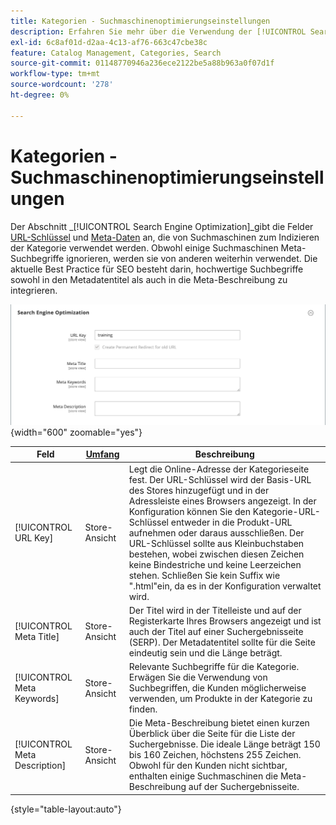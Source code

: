 ```yaml
---
title: Kategorien - Suchmaschinenoptimierungseinstellungen
description: Erfahren Sie mehr über die Verwendung der [!UICONTROL Search Engine Optimization]-Einstellungen zum Definieren des URL-Schlüssels und der Metadatenfelder, die von Suchmaschinen zum Indizieren der Kategorie verwendet werden.
exl-id: 6c8af01d-d2aa-4c13-af76-663c47cbe38c
feature: Catalog Management, Categories, Search
source-git-commit: 01148770946a236ece2122be5a88b963a0f07d1f
workflow-type: tm+mt
source-wordcount: '278'
ht-degree: 0%

---
```


# Kategorien - Suchmaschinenoptimierungseinstellungen

Der Abschnitt _[!UICONTROL Search Engine Optimization]_gibt die Felder [URL-Schlüssel](catalog-urls.md) und [Meta-Daten](../merchandising-promotions/meta-data.md) an, die von Suchmaschinen zum Indizieren der Kategorie verwendet werden. Obwohl einige Suchmaschinen Meta-Suchbegriffe ignorieren, werden sie von anderen weiterhin verwendet. Die aktuelle Best Practice für SEO besteht darin, hochwertige Suchbegriffe sowohl in den Metadatentitel als auch in die Meta-Beschreibung zu integrieren.

![Suchmaschinenoptimierung](./assets/categories-search-engine-optimization.png){width="600" zoomable="yes"}

| Feld | [Umfang](../getting-started/websites-stores-views.md#scope-settings) | Beschreibung |
|--- |--- |----------------------------------------------------|
| [!UICONTROL URL Key] | Store-Ansicht | Legt die Online-Adresse der Kategorieseite fest. Der URL-Schlüssel wird der Basis-URL des Stores hinzugefügt und in der Adressleiste eines Browsers angezeigt. In der Konfiguration können Sie den Kategorie-URL-Schlüssel entweder in die Produkt-URL aufnehmen oder daraus ausschließen. Der URL-Schlüssel sollte aus Kleinbuchstaben bestehen, wobei zwischen diesen Zeichen keine Bindestriche und keine Leerzeichen stehen. Schließen Sie kein Suffix wie &quot;.html&quot;ein, da es in der Konfiguration verwaltet wird. |
| [!UICONTROL Meta Title] | Store-Ansicht | Der Titel wird in der Titelleiste und auf der Registerkarte Ihres Browsers angezeigt und ist auch der Titel auf einer Suchergebnisseite (SERP). Der Metadatentitel sollte für die Seite eindeutig sein und die Länge beträgt. |
| [!UICONTROL Meta Keywords] | Store-Ansicht | Relevante Suchbegriffe für die Kategorie. Erwägen Sie die Verwendung von Suchbegriffen, die Kunden möglicherweise verwenden, um Produkte in der Kategorie zu finden. |
| [!UICONTROL Meta Description] | Store-Ansicht | Die Meta-Beschreibung bietet einen kurzen Überblick über die Seite für die Liste der Suchergebnisse. Die ideale Länge beträgt 150 bis 160 Zeichen, höchstens 255 Zeichen. Obwohl für den Kunden nicht sichtbar, enthalten einige Suchmaschinen die Meta-Beschreibung auf der Suchergebnisseite. |

{style="table-layout:auto"}
